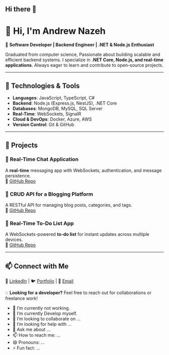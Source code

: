 ## Hi there 👋

# 👋 Hi, I'm Andrew Nazeh 

🚀 **Software Developer | Backend Engineer | .NET & Node.js Enthusiast**  

Graduated from computer science, Passionate about building scalable and efficient backend systems. I specialize in **.NET Core, Node.js, and real-time applications**. Always eager to learn and contribute to open-source projects.  

---

## 🔧 Technologies & Tools  
- **Languages**: JavaScript, TypeScript, C#  
- **Backend**: Node.js (Express.js, NestJS), .NET Core  
- **Databases**: MongoDB, MySQL, SQL Server  
- **Real-Time**: WebSockets, SignalR  
- **Cloud & DevOps**: Docker, Azure, AWS  
- **Version Control**: Git & GitHub  

---

## 📌 Projects  

### 🔹 **Real-Time Chat Application**  
A **real-time** messaging app with WebSockets, authentication, and message persistence.  
🔗 [GitHub Repo](#)  

### 🔹 **CRUD API for a Blogging Platform**  
A RESTful API for managing blog posts, categories, and tags.  
🔗 [GitHub Repo](#)  

### 🔹 **Real-Time To-Do List App**  
A WebSockets-powered **to-do list** for instant updates across multiple devices.  
🔗 [GitHub Repo](#)  

---

## 📫 Connect with Me  
💼 [LinkedIn](https://www.linkedin.com/in/andrew-nazeh-93b018217) | 🐦 [Portfolio](https://andrewnazeh.github.io/Andrewnazeh-Portfolio/) | 📧 [Email](https://andronazeh70@gmail.com)  

💡 **Looking for a developer?** Feel free to reach out for collaborations or freelance work!  

- 🔭 I’m currently not working.
- 🌱 I’m currently Develop myself.
- 👯 I’m looking to collaborate on ...
- 🤔 I’m looking for help with ...
- 💬 Ask me about ...
- 📫 How to reach me: ...
- 😄 Pronouns: ...
- ⚡ Fun fact: ...


